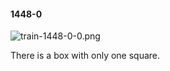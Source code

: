 #### 1448-0
![train-1448-0-0.png](https://github.com/lil-lab/nlvr/raw/master/nlvr/train/images/42/train-1448-0-0.png "train-1448-0-0.png")

There is a box with only one square.